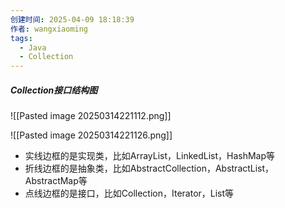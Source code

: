 ```yaml
---
创建时间: 2025-04-09 18:18:39
作者: wangxiaoming
tags:
  - Java
  - Collection
---
```

##### Collection接口结构图 
![[Pasted image 20250314221112.png]]

![[Pasted image 20250314221126.png]]
- 实线边框的是实现类，比如ArrayList，LinkedList，HashMap等
- 折线边框的是抽象类，比如AbstractCollection，AbstractList，AbstractMap等
- 点线边框的是接口，比如Collection，Iterator，List等